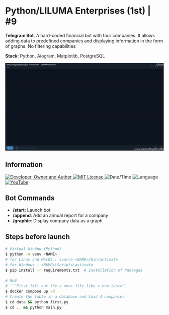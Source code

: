 # Python/LILUMA Enterprises (1st) | #9
**Telegram Bot**. A hard-coded financial bot with four companies. It allows adding data to predefined companies and displaying information in the form of graphs. No filtering capabilities

**Stack**: Python, Aiogram, Matplotlib, PostgreSQL

![](result.gif)

## Information
<div id="information" align="left">
  <a href="https://github.com/MoguchiyDD" target="_blank">
    <img alt="Developer, Owner and Author" src="https://img.shields.io/badge/Developer,%20Owner%20and%20Author-МогучийДД%20(MoguchiyDD)-FF4F1E?style=for-the-badge" />
  </a>
  <a href="../../../LICENSE" target="_blank">
    <img alt="MIT License" src="https://img.shields.io/badge/License-MIT%20License-6A1B9A?style=for-the-badge" />
  </a>
  <img alt="Date/Time" src="https://img.shields.io/badge/Date/Time-~1 day-F9A825?style=for-the-badge" />
  <img alt="Language" src="https://img.shields.io/badge/Language-Russian-00897b?style=for-the-badge" />
  <a href="https://youtu.be/GS9dPssV1y8" target="_blank">
    <img alt="YouTube" src="https://img.shields.io/badge/Result-YouTube-FF0000?style=for-the-badge" />
  </a>
</div>

## Bot Commands
- **/start**: Launch bot
- **/append**: Add an annual report for a company
- **/graphic**: Display company data as a graph

## Steps before launch
```Bash
# Virtual Window (Python)
$ python -m venv <NAME>
# for Linux and MacOS : source <NAME>/bin/activate
# for Windows : <NAME>\Scripts\activate
$ pip install -r requirements.txt  # Installation of Packages 

# RUN
# ```First fill out the «.env» file like «.env.test»```
$ docker compose up -d
# Create the table in a database and Load 4 companies
$ cd data && python first.py
$ cd .. && python main.py
```

